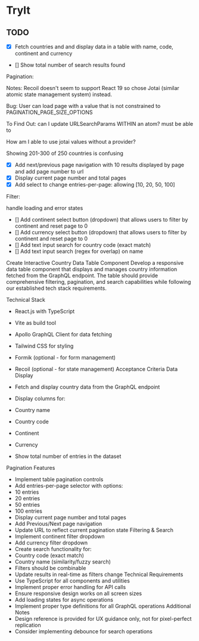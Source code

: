 # TryIt

## TODO

- [x] Fetch countries and and display data in a table with name, code, continent and currency
- [] Show total number of search results found

Pagination:

Notes: Recoil doesn't seem to support React 19 so chose Jotai (similar atomic state management system) instead.

Bug: User can load page with a value that is not constrained to PAGINATION_PAGE_SIZE_OPTIONS

To Find Out: can I update URLSearchParams WITHIN an atom? must be able to

How am I able to use jotai values without a provider?

Showing 201-300 of 250 countries is confusing

- [x] Add next/previous page navigation with 10 results displayed by page and add page number to url
- [x] Display current page number and total pages
- [x] Add select to change entries-per-page: allowing [10, 20, 50, 100]

Filter:

handle loading and error states

- [] Add continent select button (dropdown) that allows users to filter by continent and reset page to 0
- [] Add currency select button (dropdown) that allows users to filter by continent and reset page to 0
- [] Add text input search for country code (exact match)
- [] Add text input search (regex for overlap) on name

Create Interactive Country
Data Table Component
Develop a responsive data table component that
displays and manages country information fetched from
the GraphQL endpoint. The table should provide
comprehensive filtering, pagination, and search
capabilities while following our established tech stack
requirements.

Technical Stack

- React.js with TypeScript
- Vite as build tool
- Apollo GraphQL Client for data fetching
- Tailwind CSS for styling
- Formik (optional - for form management)
- Recoil (optional - for state management)
  Acceptance Criteria
  Data Display
- Fetch and display country data from the GraphQL
  endpoint
- Display columns for:
- Country name
- Country code
- Continent
- Currency

- Show total number of entries in the dataset

Pagination Features

- Implement table pagination controls
- Add entries-per-page selector with options:
- 10 entries
- 20 entries
- 50 entries
- 100 entries
- Display current page number and total pages
- Add Previous/Next page navigation
- Update URL to reflect current pagination state
  Filtering & Search
- Implement continent filter dropdown
- Add currency filter dropdown
- Create search functionality for:
- Country code (exact match)
- Country name (similarity/fuzzy search)
- Filters should be combinable
- Update results in real-time as filters change
  Technical Requirements
- Use TypeScript for all components and utilities
- Implement proper error handling for API calls
- Ensure responsive design works on all screen sizes
- Add loading states for async operations
- Implement proper type definitions for all GraphQL operations
  Additional Notes
- Design reference is provided for UX guidance only, not for pixel-perfect replication
- Consider implementing debounce for search operations
